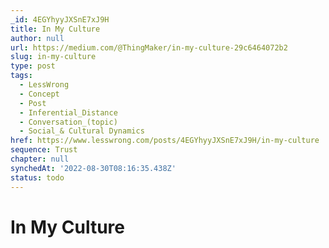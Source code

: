 ```yaml
---
_id: 4EGYhyyJXSnE7xJ9H
title: In My Culture
author: null
url: https://medium.com/@ThingMaker/in-my-culture-29c6464072b2
slug: in-my-culture
type: post
tags:
  - LessWrong
  - Concept
  - Post
  - Inferential_Distance
  - Conversation_(topic)
  - Social_& Cultural Dynamics
href: https://www.lesswrong.com/posts/4EGYhyyJXSnE7xJ9H/in-my-culture
sequence: Trust
chapter: null
synchedAt: '2022-08-30T08:16:35.438Z'
status: todo
---
```


# In My Culture
